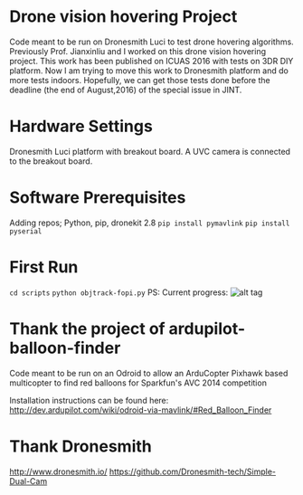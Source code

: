 Drone vision hovering Project
===============================
Code meant to be run on Dronesmith Luci to test drone hovering algorithms. 
Previously Prof. Jianxinliu and I worked on this drone vision hovering project. This work has been published on ICUAS 2016 with tests on 3DR DIY platform. Now I am trying to move this work to Dronesmith platform and do more tests indoors. Hopefully, we can get those tests done before the deadline (the end of August,2016) of the special issue in JINT.

Hardware Settings
=================================
Dronesmith Luci platform with breakout board. A UVC camera is connected to the breakout board.

Software Prerequisites
================================
Adding repos;
Python, pip, dronekit 2.8
`pip install pymavlink`
`pip install pyserial`

First Run
=================================
`cd scripts`
`python objtrack-fopi.py` 
PS: Current progress:
![alt tag](https://files.slack.com/files-tmb/T0M3RTFQ9-F20ATJP9C-a5384b4bf5/pasted_image_at_2016_08_10_11_19_pm_720.png)



Thank the project of ardupilot-balloon-finder
========================

Code meant to be run on an Odroid to allow an ArduCopter Pixhawk based multicopter to find red balloons for Sparkfun's AVC 2014 competition

Installation instructions can be found here: http://dev.ardupilot.com/wiki/odroid-via-mavlink/#Red_Balloon_Finder

Thank Dronesmith
==============================
http://www.dronesmith.io/
https://github.com/Dronesmith-tech/Simple-Dual-Cam


